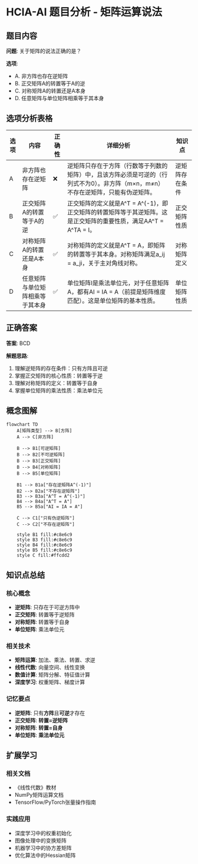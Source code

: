 # HCIA-AI 题目分析 - 矩阵运算说法

## 题目内容

**问题**: 关于矩阵的说法正确的是？

**选项**:
- A. 非方阵也存在逆矩阵
- B. 正交矩阵A的转置等于A的逆
- C. 对称矩阵A的转置还是A本身
- D. 任意矩阵与单位矩阵相乘等于其本身

## 选项分析表格

| 选项 | 内容 | 正确性 | 详细分析 | 知识点 |
|------|------|--------|----------|--------|
| A | 非方阵也存在逆矩阵 | ❌ | 逆矩阵只存在于方阵（行数等于列数的矩阵）中，且该方阵必须是可逆的（行列式不为0）。非方阵（m×n，m≠n）不存在逆矩阵，只能有伪逆矩阵。 | 逆矩阵存在条件 |
| B | 正交矩阵A的转置等于A的逆 | ✅ | 正交矩阵的定义就是A^T = A^(-1)，即正交矩阵的转置矩阵等于其逆矩阵。这是正交矩阵的重要性质，满足AA^T = A^TA = I。 | 正交矩阵性质 |
| C | 对称矩阵A的转置还是A本身 | ✅ | 对称矩阵的定义就是A^T = A，即矩阵的转置等于其本身。对称矩阵满足a_ij = a_ji，关于主对角线对称。 | 对称矩阵定义 |
| D | 任意矩阵与单位矩阵相乘等于其本身 | ✅ | 单位矩阵I是乘法单位元，对于任意矩阵A，都有AI = IA = A（前提是矩阵维度匹配）。这是单位矩阵的基本性质。 | 单位矩阵性质 |

## 正确答案
**答案**: BCD

**解题思路**: 
1. 理解逆矩阵的存在条件：只有方阵且可逆
2. 掌握正交矩阵的核心性质：转置等于逆
3. 理解对称矩阵的定义：转置等于自身
4. 掌握单位矩阵的乘法性质：乘法单位元

## 概念图解

```mermaid
flowchart TD
    A[矩阵类型] --> B[方阵]
    A --> C[非方阵]
    
    B --> B1[可逆矩阵]
    B --> B2[不可逆矩阵]
    B --> B3[正交矩阵]
    B --> B4[对称矩阵]
    B --> B5[单位矩阵]
    
    B1 --> B1a["存在逆矩阵A^(-1)"]
    B2 --> B2a["不存在逆矩阵"]
    B3 --> B3a["A^T = A^(-1)"]
    B4 --> B4a["A^T = A"]
    B5 --> B5a["AI = IA = A"]
    
    C --> C1["只有伪逆矩阵"]
    C --> C2["不存在逆矩阵"]
    
    style B1 fill:#c8e6c9
    style B3 fill:#c8e6c9
    style B4 fill:#c8e6c9
    style B5 fill:#c8e6c9
    style C fill:#ffcdd2
```

## 知识点总结

### 核心概念
- **逆矩阵**: 只存在于可逆方阵中
- **正交矩阵**: 转置等于逆矩阵
- **对称矩阵**: 转置等于自身
- **单位矩阵**: 乘法单位元

### 相关技术
- **矩阵运算**: 加法、乘法、转置、求逆
- **线性代数**: 向量空间、线性变换
- **数值计算**: 矩阵分解、特征值计算
- **深度学习**: 权重矩阵、梯度计算

### 记忆要点
- **逆矩阵**: 只有**方阵**且**可逆**才存在
- **正交矩阵**: **转置=逆矩阵**
- **对称矩阵**: **转置=自身**
- **单位矩阵**: **乘法单位元**

## 扩展学习

### 相关文档
- 《线性代数》教材
- NumPy矩阵运算文档
- TensorFlow/PyTorch张量操作指南

### 实践应用
- 深度学习中的权重初始化
- 图像处理中的变换矩阵
- 机器学习中的协方差矩阵
- 优化算法中的Hessian矩阵